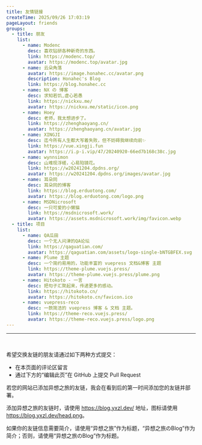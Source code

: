 ```yaml
---
title: 友情链接
createTime: 2025/09/26 17:03:19
pageLayout: friends
groups:
  - title: 朋友
    list:
      - name: Modenc
        desc: 喜欢钻研各种新奇的东西。
        link: https://modenc.top/
        avatar: https://modenc.top/avatar.jpg
      - name: 云朵角落
        avatar: https://image.honahec.cc/avatar.png
        description: Honahec's Blog
        link: https://blog.honahec.cc
      - name: NX の 博客
        desc: 求知若饥,虚心若愚
        link: https://nickxu.me/
        avatar: https://nickxu.me/static/icon.png
      - name: Hoey
        desc: 老师，我太想进步了。
        link: https://zhenghaoyang.cn/
        avatar: https://zhenghaoyang.cn/avatar.jpg
      - name: XINGJI
        desc: 迄今所有人生都大写着失败，但不妨碍我继续向前✨
        link: https://vue.xingji.fun
        avatar: https://i.p-i.vip/47/20240920-66ed7b168c38c.jpg
      - name: wynnsimon
        desc: 山难现浮槎，心易陷镜花。
        link: https://w20241204.dpdns.org/
        avatar: https://w20241204.dpdns.org/images/avatar.jpg
      - name: 耳朵同
        desc: 耳朵同的博客
        link: https://blog.erduotong.com/
        avatar: https://blog.erduotong.com/logo.png
      - name: MSDNicrosoft
        desc: 一只可爱的小懒猫
        link: https://msdnicrosoft.work/
        avatar: https://assets.msdnicrosoft.work/img/favicon.webp
  - title: 项目
    list:
      - name: QA瓜田
        desc: 一个无人问津的QA论坛
        link: https://qaguatian.com/
        avatar: https://qaguatian.com/assets/logo-single-bNTGBFEX.svg
      - name: Plume 主题
        desc: 一个简约易用的，功能丰富的 vuepress 文档&博客 主题
        link: https://theme-plume.vuejs.press/
        avatar: https://theme-plume.vuejs.press/plume.png
      - name: Hitokoto - 一言
        desc: 把句子汇聚起来，传递更多的感动。
        link: https://hitokoto.cn/
        avatar: https://hitokoto.cn/favicon.ico
      - name: vuepress-reco
        desc: 一款简洁的 vuepress 博客 & 文档 主题。
        link: https://theme-reco.vuejs.press/
        avatar: https://theme-reco.vuejs.press/logo.png
---
```


---

<br />

希望交换友链的朋友请通过如下两种方式提交：

- 在本页面的评论区留言
- 通过下方的“编辑此页”在 GitHub 上提交 Pull Request

若您的网站已添加异想之旅的友链，我会在看到后的第一时间添加您的友链并部署。

添加异想之旅的友链时，请使用 <https://blog.yxzl.dev/> 地址，图标请使用 <https://blog.yxzl.dev/head.png>。

如果你的友链信息需要简介，请使用“异想之旅”作为标题，“异想之旅のBlog”作为简介；否则，请使用“异想之旅のBlog”作为标题。
